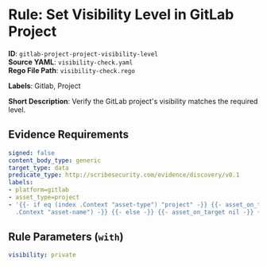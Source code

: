 # Rule: Set Visibility Level in GitLab Project

**ID**: `gitlab-project-project-visibility-level`  
**Source YAML**: `visibility-check.yaml`  
**Rego File Path**: `visibility-check.rego`  

**Labels**: Gitlab, Project

**Short Description**: Verify the GitLab project's visibility matches the required level.

## Evidence Requirements

```yaml
signed: false
content_body_type: generic
target_type: data
predicate_type: http://scribesecurity.com/evidence/discovery/v0.1
labels:
- platform=gitlab
- asset_type=project
- '{{- if eq (index .Context "asset-type") "project" -}} {{- asset_on_target (index
  .Context "asset-name") -}} {{- else -}} {{- asset_on_target nil -}} {{- end -}}'
```
## Rule Parameters (`with`)

```yaml
visibility: private
```
